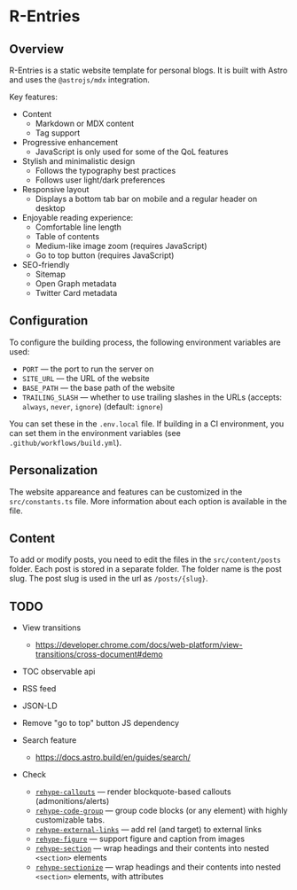 # R-Entries

## Overview

R-Entries is a static website template for personal blogs.
It is built with Astro and uses the `@astrojs/mdx` integration.

Key features:
- Content
  - Markdown or MDX content
  - Tag support
- Progressive enhancement
  - JavaScript is only used for some of the QoL features
- Stylish and minimalistic design
  - Follows the typography best practices
  - Follows user light/dark preferences
- Responsive layout
  - Displays a bottom tab bar on mobile and a regular header on desktop
- Enjoyable reading experience:
  - Comfortable line length
  - Table of contents
  - Medium-like image zoom (requires JavaScript)
  - Go to top button (requires JavaScript)
- SEO-friendly
  - Sitemap
  - Open Graph metadata
  - Twitter Card metadata



## Configuration

To configure the building process, the following environment variables are used:

- `PORT` — the port to run the server on
- `SITE_URL` — the URL of the website
- `BASE_PATH` — the base path of the website
- `TRAILING_SLASH` — whether to use trailing slashes in the URLs (accepts: `always`, `never`, `ignore`) (default: `ignore`)

You can set these in the `.env.local` file.
If building in a CI environment, you can set them in the environment variables (see `.github/workflows/build.yml`).


## Personalization

The website appareance and features can be customized in the `src/constants.ts` file.
More information about each option is available in the file.

## Content

To add or modify posts, you need to edit the files in the `src/content/posts` folder.
Each post is stored in a separate folder.
The folder name is the post slug.
The post slug is used in the url as `/posts/{slug}`.













## TODO

- View transitions
  - https://developer.chrome.com/docs/web-platform/view-transitions/cross-document#demo
- TOC observable api
- RSS feed
- JSON-LD
- Remove "go to top" button JS dependency
- Search feature
  - https://docs.astro.build/en/guides/search/

- Check
  - [`rehype-callouts`](https://github.com/lin-stephanie/rehype-callouts) — render blockquote-based callouts (admonitions/alerts)
  - [`rehype-code-group`](https://github.com/ITZSHOAIB/rehype-code-group) — group code blocks (or any element) with highly customizable tabs.
  - [`rehype-external-links`](https://github.com/rehypejs/rehype-external-links) — add rel (and target) to external links
  - [`rehype-figure`](https://github.com/josestg/rehype-figure) — support figure and caption from images
  - [`rehype-section`](https://github.com/agentofuser/rehype-section) — wrap headings and their contents into nested `<section>` elements
  - [`rehype-sectionize`](https://github.com/hbsnow/rehype-sectionize) — wrap headings and their contents into nested `<section>` elements, with attributes
